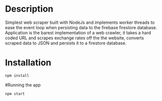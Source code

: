 # Description
Simplest web scraper built with NodeJs and implements worker threads to ease the event loop when persisting data to the firebase firestore database. Application is the barest implementation of a web crawler, it takes a hard coded URL and scrapes exchange rates off the the website, converts scraped data to JSON and persists it to a firestore database.

# Installation
```bash
npm install
```

#Running the app
```bash
npm start
```
